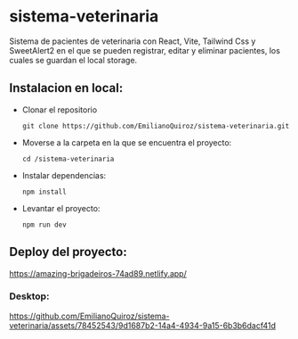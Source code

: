 # sistema-veterinaria
Sistema de pacientes de veterinaria con React, Vite, Tailwind Css y SweetAlert2 en el que se pueden registrar, editar y eliminar pacientes, los cuales se guardan el local storage.

## Instalacion en local:
- Clonar el repositorio
    
      git clone https://github.com/EmilianoQuiroz/sistema-veterinaria.git

- Moverse a la carpeta en la que se encuentra el proyecto:

      cd /sistema-veterinaria
      
- Instalar dependencias: 

      npm install
  
- Levantar el proyecto:

      npm run dev
      
## Deploy del proyecto:

https://amazing-brigadeiros-74ad89.netlify.app/

### Desktop:

https://github.com/EmilianoQuiroz/sistema-veterinaria/assets/78452543/9d1687b2-14a4-4934-9a15-6b3b6dacf41d




